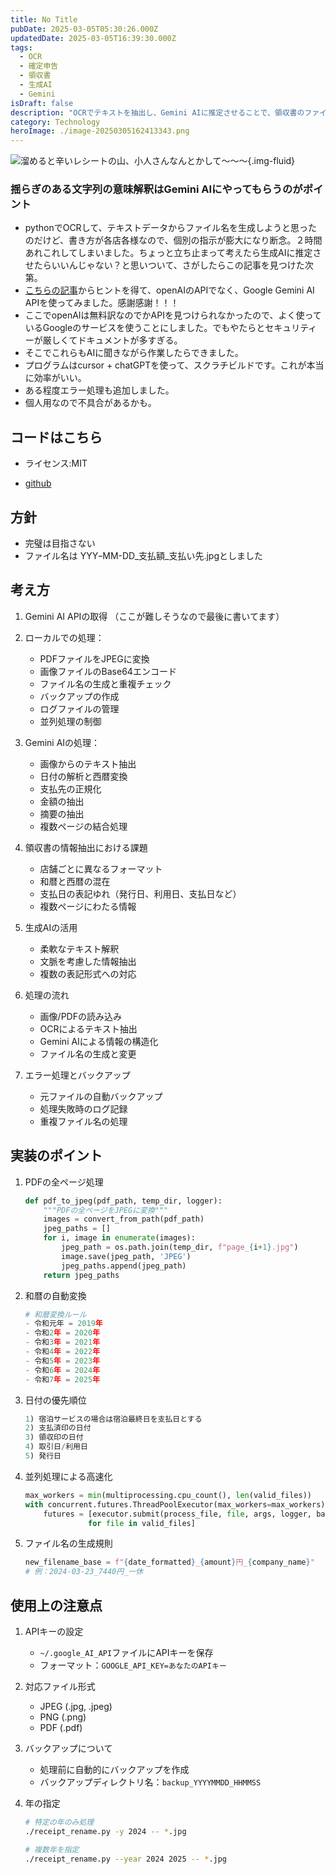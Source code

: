 ```yaml
---
title: No Title
pubDate: 2025-03-05T05:30:26.000Z
updatedDate: 2025-03-05T16:39:30.000Z
tags:
  - OCR
  - 確定申告
  - 領収書
  - 生成AI
  - Gemini
isDraft: false
description: "OCRでテキストを抽出し、Gemini AIに推定させることで、領収書のファイル名を自動生成する仕組みを作りました。\U0001F916✨ \U0001F680 ポイント ✅ PDFを画像に変換＆OCRでテキスト抽出 ✅ AIで日付・支払先・金額を解析 ✅ YYY-MM-DD_支払額_支払い先.jpg の形式でリネーム ✅ 並列処理で高速化＆バックアップ機能付き"
category: Technology
heroImage: ./image-20250305162413343.png
---
```


![溜めると辛いレシートの山、小人さんなんとかして〜〜〜](https://object-storage.tyo2.conoha.io/v1/nc_.../blog-astro-assets/image-20250305162413343.png){.img-fluid}

### 揺らぎのある文字列の意味解釈はGemini AIにやってもらうのがポイント


- pythonでOCRして、テキストデータからファイル名を生成しようと思ったのだけど、書き方が各店各様なので、個別の指示が膨大になり断念。２時間あれこれしてしまいました。ちょっと立ち止まって考えたら生成AIに推定させたらいいんじゃない？と思いついて、さがしたらこの記事を見つけた次第。
- [こちらの記事](https://qiita.com/ogi_kimura/items/d1578a8bedc53404f8ef)からヒントを得て、openAIのAPIでなく、Google Gemini AI APIを使ってみました。感謝感謝！！！
- ここでopenAIは無料訳なのでかAPIを見つけられなかったので、よく使っているGoogleのサービスを使うことにしました。でもやたらとセキュリティーが厳しくてドキュメントが多すぎる。
- そこでこれらもAIに聞きながら作業したらできました。
- プログラムはcursor + chatGPTを使って、スクラチビルドです。これが本当に効率がいい。
- ある程度エラー処理も追加しました。
- 個人用なので不具合があるかも。

## コードはこちら

- ライセンス:MIT

- [github](https://github.com/woodie2wopper/receipt-rename)

  

## 方針
- 完璧は目指さない
- ファイル名は YYYｰMM-DD_支払額_支払い先.jpgとしました

## 考え方

1. Gemini AI APIの取得 （ここが難しそうなので最後に書いてます）
2. ローカルでの処理：
   - PDFファイルをJPEGに変換
   - 画像ファイルのBase64エンコード
   - ファイル名の生成と重複チェック
   - バックアップの作成
   - ログファイルの管理
   - 並列処理の制御

3. Gemini AIの処理：
   - 画像からのテキスト抽出
   - 日付の解析と西暦変換
   - 支払先の正規化
   - 金額の抽出
   - 摘要の抽出
   - 複数ページの結合処理


3. 領収書の情報抽出における課題
   - 店舗ごとに異なるフォーマット
   - 和暦と西暦の混在
   - 支払日の表記ゆれ（発行日、利用日、支払日など）
   - 複数ページにわたる情報

4. 生成AIの活用
   - 柔軟なテキスト解釈
   - 文脈を考慮した情報抽出
   - 複数の表記形式への対応

5. 処理の流れ
   - 画像/PDFの読み込み
   - OCRによるテキスト抽出
   - Gemini AIによる情報の構造化
   - ファイル名の生成と変更

6. エラー処理とバックアップ
   - 元ファイルの自動バックアップ
   - 処理失敗時のログ記録
   - 重複ファイル名の処理

## 実装のポイント

1. PDFの全ページ処理
   ```python
   def pdf_to_jpeg(pdf_path, temp_dir, logger):
       """PDFの全ページをJPEGに変換"""
       images = convert_from_path(pdf_path)
       jpeg_paths = []
       for i, image in enumerate(images):
           jpeg_path = os.path.join(temp_dir, f"page_{i+1}.jpg")
           image.save(jpeg_path, 'JPEG')
           jpeg_paths.append(jpeg_path)
       return jpeg_paths
   ```

2. 和暦の自動変換
   ```python
   # 和暦変換ルール
   - 令和元年 = 2019年
   - 令和2年 = 2020年
   - 令和3年 = 2021年
   - 令和4年 = 2022年
   - 令和5年 = 2023年
   - 令和6年 = 2024年
   - 令和7年 = 2025年
   ```

3. 日付の優先順位
   ```python
   1) 宿泊サービスの場合は宿泊最終日を支払日とする
   2) 支払済印の日付
   3) 領収印の日付
   4) 取引日/利用日
   5) 発行日
   ```

4. 並列処理による高速化
   ```python
   max_workers = min(multiprocessing.cpu_count(), len(valid_files))
   with concurrent.futures.ThreadPoolExecutor(max_workers=max_workers) as executor:
       futures = [executor.submit(process_file, file, args, logger, backup_dir) 
                 for file in valid_files]
   ```

5. ファイル名の生成規則
   ```python
   new_filename_base = f"{date_formatted}_{amount}円_{company_name}"
   # 例：2024-03-23_7440円_一休
   ```

## 使用上の注意点

1. APIキーの設定
   - `~/.google_AI_API`ファイルにAPIキーを保存
   - フォーマット：`GOOGLE_API_KEY=あなたのAPIキー`

2. 対応ファイル形式
   - JPEG (.jpg, .jpeg)
   - PNG (.png)
   - PDF (.pdf)

3. バックアップについて
   - 処理前に自動的にバックアップを作成
   - バックアップディレクトリ名：`backup_YYYYMMDD_HHMMSS`

4. 年の指定
   ```bash
   # 特定の年のみ処理
   ./receipt_rename.py -y 2024 -- *.jpg
   
   # 複数年を指定
   ./receipt_rename.py --year 2024 2025 -- *.jpg
   ```

